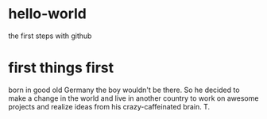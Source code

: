 # hello-world
the first steps with github

# first things first
born in good old Germany the boy wouldn't be there. So he decided to make a change in the world and live in another country to work on awesome projects and realize ideas from his crazy-caffeinated brain. T.
